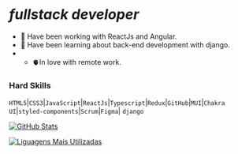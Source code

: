 # _fullstack developer_
- 🔭 Have been working with ReactJs and Angular.
- 🌱 Have been learning about back-end development with django.
- - 🫀In love with remote work.

### Hard Skills 
`HTML5`|`CSS3`|`JavaScript`|`ReactJs`|`Typescript`|`Redux`|`GitHub`|`MUI`|`Chakra UI`|`styled-components`|`Scrum`|`Figma`| `django`

[![GitHub Stats](https://github-readme-stats.vercel.app/api?username=g-coutos&theme=solarized-light&show_icons=true)](https://github.com/anuraghazra/github-readme-stats)

[![Liguagens Mais Utilizadas](https://github-readme-stats.vercel.app/api/top-langs/?username=g-coutos&theme=solarized-light&layout=compact)](https://github.com/anuraghazra/github-readme-stats)
